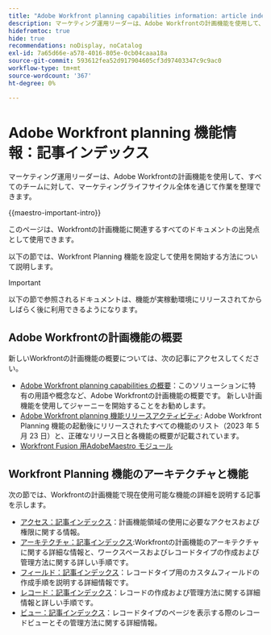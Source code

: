 ```yaml
---
title: "Adobe Workfront planning capabilities information: article index"
description: マーケティング運用リーダーは、Adobe Workfrontの計画機能を使用して、すべてのチームに対して、マーケティングライフサイクル全体を通じて作業を整理できます。 この節の記事では、計画機能を設定する方法と、キャンペーン管理操作の一環として使用を開始する方法について説明します。
hidefromtoc: true
hide: true
recommendations: noDisplay, noCatalog
exl-id: 7a65d66e-a578-4016-805e-0cb04caaa18a
source-git-commit: 593612fea52d917904605cf3d97403347c9c9ac0
workflow-type: tm+mt
source-wordcount: '367'
ht-degree: 0%

---
```


# Adobe Workfront planning 機能情報：記事インデックス

<!--
title: Adobe Maestro 
description: As a marketing operations leader, you can use Adobe Maestro to organize work across the marketing lifecycle for all your teams. The articles in this section describe how you can configure Maestro and how you can start using its capabilities as part of your campaign management operations. 
hidefromtoc: yes
author: Alina
feature: Work Management
role: User, Admin
hide: yes
-->

<!--update the metadata with real information when making this avilable in TOC and in the left nav-->

<!-- update the title to "Article index" when we get out of beta and we inhide this article-->

<!--remove the video at open beta or before-->

マーケティング運用リーダーは、Adobe Workfrontの計画機能を使用して、すべてのチームに対して、マーケティングライフサイクル全体を通じて作業を整理できます。

{{maestro-important-intro}}

このページは、Workfrontの計画機能に関連するすべてのドキュメントの出発点として使用できます。

以下の節では、Workfront Planning 機能を設定して使用を開始する方法について説明します。

>[!IMPORTANT]
>
>以下の節で参照されるドキュメントは、機能が実稼動環境にリリースされてからしばらく後に利用できるようになります。

## Adobe Workfrontの計画機能の概要

新しいWorkfrontの計画機能の概要については、次の記事にアクセスしてください。

<!--update the video when we have something better, especially after Open Beta - remove it-->

<!--* [View a video demonstration of Adobe Maestro](https://video.tv.adobe.com/v/3424253/){target=_blank}-->
* [Adobe Workfront planning capabilities の概要](maestro-overview.md)：このソリューションに特有の用語や概念など、Adobe Workfrontの計画機能の概要です。 新しい計画機能を使用してジャーニーを開始することをお勧めします。
* [Adobe Workfront planning 機能リリースアクティビティ](../maestro/release-activity.md): Adobe Workfront Planning 機能の起動後にリリースされたすべての機能のリスト（2023 年 5 月 23 日）と、正確なリリース日と各機能の概要が記載されています。
* [Workfront Fusion 用AdobeMaestro モジュール](/help/quicksilver/workfront-fusion/apps-and-their-modules/workfront-planning-modules.md)

## Workfront Planning 機能のアーキテクチャと機能

次の節では、Workfrontの計画機能で現在使用可能な機能の詳細を説明する記事を示します。

* [アクセス：記事インデックス](../maestro/access/access-information.md)：計画機能領域の使用に必要なアクセスおよび権限に関する情報。
* [アーキテクチャ：記事インデックス](../maestro/architecture/architecture-information.md):Workfrontの計画機能のアーキテクチャに関する詳細な情報と、ワークスペースおよびレコードタイプの作成および管理方法に関する詳しい手順です。
* [フィールド：記事インデックス](../maestro/fields/fields-information.md)：レコードタイプ用のカスタムフィールドの作成手順を説明する詳細情報です。
* [レコード：記事インデックス](../maestro/records/records-information.md)：レコードの作成および管理方法に関する詳細情報と詳しい手順です。
* [ビュー：記事インデックス](../maestro/views/views-information.md)：レコードタイプのページを表示する際のレコードビューとその管理方法に関する詳細情報。
